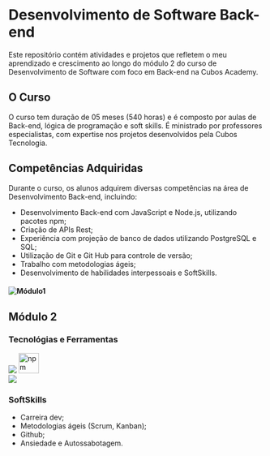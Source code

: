 # Desenvolvimento de Software Back-end
Este repositório contém atividades e projetos que refletem o meu aprendizado e crescimento ao longo do módulo 2 do curso de Desenvolvimento de Software com foco em Back-end na Cubos Academy.

## O Curso
O curso tem duração de 05 meses (540 horas) e é composto por aulas de Back-end, lógica de programação e soft skills. É ministrado por professores especialistas, com expertise nos projetos desenvolvidos pela Cubos Tecnologia.

## Competências Adquiridas
Durante o curso, os alunos adquirem diversas competências na área de Desenvolvimento Back-end, incluindo:

- Desenvolvimento Back-end com JavaScript e Node.js, utilizando pacotes npm;
- Criação de APIs Rest;
- Experiência com projeção de banco de dados utilizando PostgreSQL e SQL;
- Utilização de Git e Git Hub para controle de versão;
- Trabalho com metodologias ágeis;
- Desenvolvimento de habilidades interpessoais e SoftSkills.

#### ![Módulo1](https://github.com/futuroDevLeo/m01-nodejs-cubos-academy)

## Módulo 2
### Tecnológias e Ferramentas
<img src="https://skillicons.dev/icons?i=js,nodejs,git,express" /> <img src="https://www.vectorlogo.zone/util/preview.html?image=/logos/npmjs/npmjs-tile.svg" alt="npm" width="40" height="40" /><br>
<img src="https://skillicons.dev/icons?i=vscode,github" />

### SoftSkills
- Carreira dev;
- Metodologias ágeis (Scrum, Kanban);
- Github;
- Ansiedade e Autossabotagem.
